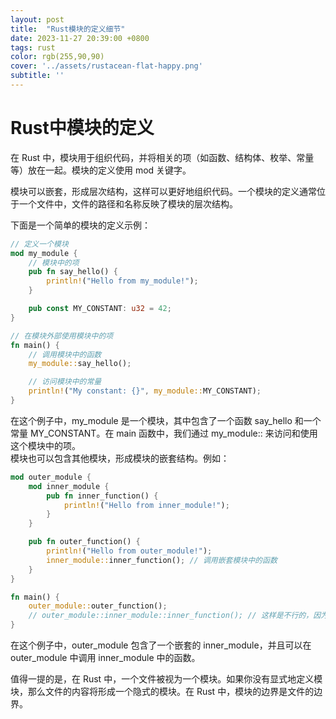 ```yaml
---
layout: post
title:  "Rust模块的定义细节"
date: 2023-11-27 20:39:00 +0800
tags: rust 
color: rgb(255,90,90)
cover: '../assets/rustacean-flat-happy.png'
subtitle: ''
---
```

# Rust中模块的定义
在 Rust 中，模块用于组织代码，并将相关的项（如函数、结构体、枚举、常量等）放在一起。模块的定义使用 mod 关键字。

模块可以嵌套，形成层次结构，这样可以更好地组织代码。一个模块的定义通常位于一个文件中，文件的路径和名称反映了模块的层次结构。

下面是一个简单的模块的定义示例：

```rust
// 定义一个模块
mod my_module {
    // 模块中的项
    pub fn say_hello() {
        println!("Hello from my_module!");
    }

    pub const MY_CONSTANT: u32 = 42;
}

// 在模块外部使用模块中的项
fn main() {
    // 调用模块中的函数
    my_module::say_hello();

    // 访问模块中的常量
    println!("My constant: {}", my_module::MY_CONSTANT);
}
```

在这个例子中，my_module 是一个模块，其中包含了一个函数 say_hello 和一个常量 MY_CONSTANT。在 main 函数中，我们通过 my_module:: 来访问和使用这个模块中的项。  
模块也可以包含其他模块，形成模块的嵌套结构。例如：

```rust
mod outer_module {
    mod inner_module {
        pub fn inner_function() {
            println!("Hello from inner_module!");
        }
    }

    pub fn outer_function() {
        println!("Hello from outer_module!");
        inner_module::inner_function(); // 调用嵌套模块中的函数
    }
}

fn main() {
    outer_module::outer_function();
    // outer_module::inner_module::inner_function(); // 这样是不行的，因为 inner_module 不是 public 的
}
```  

在这个例子中，outer_module 包含了一个嵌套的 inner_module，并且可以在 outer_module 中调用 inner_module 中的函数。  

值得一提的是，在 Rust 中，一个文件被视为一个模块。如果你没有显式地定义模块，那么文件的内容将形成一个隐式的模块。在 Rust 中，模块的边界是文件的边界。